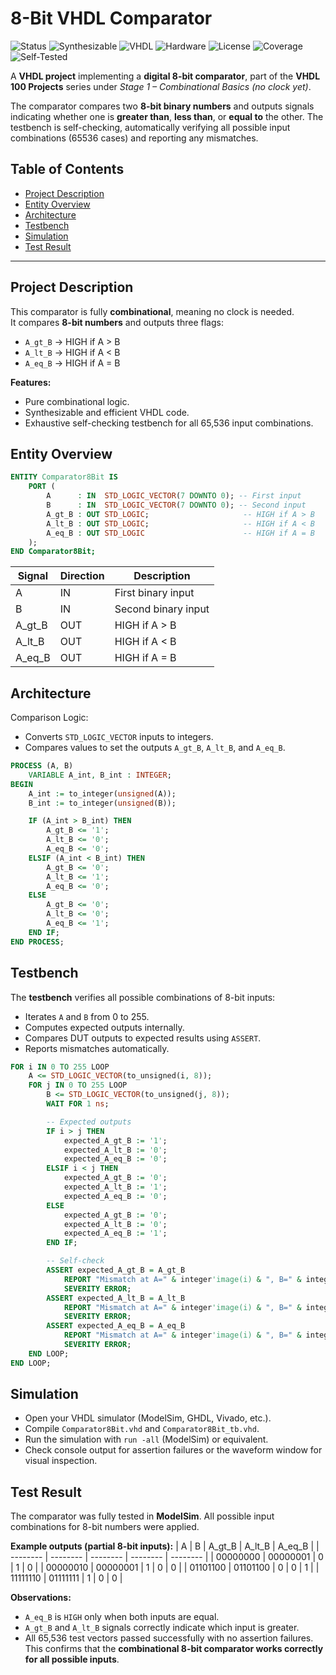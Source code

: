 # 8-Bit VHDL Comparator
![Status](https://img.shields.io/badge/Status-Completed-brightgreen)
![Synthesizable](https://img.shields.io/badge/Synthesizable-Yes-brightgreen)
![VHDL](https://img.shields.io/badge/Language-VHDL-blue)
![Hardware](https://img.shields.io/badge/Technology-Hardware-blue)
![License](https://img.shields.io/badge/License-MIT-green)
![Coverage](https://img.shields.io/badge/Coverage-100%25-brightgreen)
![Self-Tested](https://img.shields.io/badge/Testbench%20Self%20Checking-Yes-red)

A **VHDL project** implementing a **digital 8-bit comparator**, part of the **VHDL 100 Projects** series under *Stage 1 – Combinational Basics (no clock yet)*.  

The comparator compares two **8-bit binary numbers** and outputs signals indicating whether one is **greater than**, **less than**, or
**equal to** the other. The testbench is self-checking, automatically verifying all possible input combinations (65536 cases) and reporting any mismatches.


## Table of Contents
- [Project Description](#project-description)  
- [Entity Overview](#entity-overview)  
- [Architecture](#architecture)  
- [Testbench](#testbench)  
- [Simulation](#simulation)  
- [Test Result](#test-result)  

---

## Project Description

This comparator is fully **combinational**, meaning no clock is needed.  
It compares **8-bit numbers** and outputs three flags:

  - `A_gt_B` → HIGH if A > B  
  - `A_lt_B` → HIGH if A < B  
  - `A_eq_B` → HIGH if A = B  

**Features:**  
  - Pure combinational logic.  
  - Synthesizable and efficient VHDL code.  
  - Exhaustive self-checking testbench for all 65,536 input combinations.  



## Entity Overview

```vhdl
ENTITY Comparator8Bit IS
    PORT (
        A      : IN  STD_LOGIC_VECTOR(7 DOWNTO 0); -- First input
        B      : IN  STD_LOGIC_VECTOR(7 DOWNTO 0); -- Second input
        A_gt_B : OUT STD_LOGIC;                     -- HIGH if A > B
        A_lt_B : OUT STD_LOGIC;                     -- HIGH if A < B
        A_eq_B : OUT STD_LOGIC                      -- HIGH if A = B
    );
END Comparator8Bit;
```
| Signal   | Direction | Description         |
| -------- | --------- | ------------------- |
| A        | IN        | First binary input  |
| B        | IN        | Second binary input |
| A\_gt\_B | OUT       | HIGH if A > B       |
| A\_lt\_B | OUT       | HIGH if A < B       |
| A\_eq\_B | OUT       | HIGH if A = B       |

## Architecture
Comparison Logic:

  - Converts `STD_LOGIC_VECTOR` inputs to integers.
  - Compares values to set the outputs `A_gt_B`, `A_lt_B`, and `A_eq_B`.

```vhdl
PROCESS (A, B)
    VARIABLE A_int, B_int : INTEGER;
BEGIN
    A_int := to_integer(unsigned(A));
    B_int := to_integer(unsigned(B));

    IF (A_int > B_int) THEN
        A_gt_B <= '1';
        A_lt_B <= '0';
        A_eq_B <= '0';
    ELSIF (A_int < B_int) THEN
        A_gt_B <= '0';
        A_lt_B <= '1';
        A_eq_B <= '0';
    ELSE
        A_gt_B <= '0';
        A_lt_B <= '0';
        A_eq_B <= '1';
    END IF;
END PROCESS;
```

## Testbench

The **testbench** verifies all possible combinations of 8-bit inputs:
  - Iterates `A` and `B` from 0 to 255.
  - Computes expected outputs internally.
  - Compares DUT outputs to expected results using `ASSERT`.
  - Reports mismatches automatically.

```vhdl
FOR i IN 0 TO 255 LOOP
    A <= STD_LOGIC_VECTOR(to_unsigned(i, 8));
    FOR j IN 0 TO 255 LOOP
        B <= STD_LOGIC_VECTOR(to_unsigned(j, 8));
        WAIT FOR 1 ns;

        -- Expected outputs
        IF i > j THEN
            expected_A_gt_B := '1';
            expected_A_lt_B := '0';
            expected_A_eq_B := '0';
        ELSIF i < j THEN
            expected_A_gt_B := '0';
            expected_A_lt_B := '1';
            expected_A_eq_B := '0';
        ELSE
            expected_A_gt_B := '0';
            expected_A_lt_B := '0';
            expected_A_eq_B := '1';
        END IF;

        -- Self-check
        ASSERT expected_A_gt_B = A_gt_B
            REPORT "Mismatch at A=" & integer'image(i) & ", B=" & integer'image(j) & " : A_gt_B incorrect"
            SEVERITY ERROR;
        ASSERT expected_A_lt_B = A_lt_B
            REPORT "Mismatch at A=" & integer'image(i) & ", B=" & integer'image(j) & " : A_lt_B incorrect"
            SEVERITY ERROR;
        ASSERT expected_A_eq_B = A_eq_B
            REPORT "Mismatch at A=" & integer'image(i) & ", B=" & integer'image(j) & " : A_eq_B incorrect"
            SEVERITY ERROR;
    END LOOP;
END LOOP;
```

## Simulation

  - Open your VHDL simulator (ModelSim, GHDL, Vivado, etc.).
  - Compile `Comparator8Bit.vhd` and `Comparator8Bit_tb.vhd`.
  - Run the simulation with `run -all` (ModelSim) or equivalent.
  - Check console output for assertion failures or the waveform window for visual inspection.

## Test Result

The comparator was fully tested in **ModelSim**. All possible input combinations for 8-bit numbers were applied.

**Example outputs (partial 8-bit inputs):**
| A        | B        | A\_gt\_B | A\_lt\_B | A\_eq\_B |
| -------- | -------- | -------- | -------- | -------- |
| 00000000 | 00000001 | 0        | 1        | 0        |
| 00000010 | 00000001 | 1        | 0        | 0        |
| 01101100 | 01101100 | 0        | 0        | 1        |
| 11111110 | 01111111 | 1        | 0        | 0        |

**Observations:**
  - `A_eq_B` is `HIGH` only when both inputs are equal.
  - `A_gt_B` and `A_lt_B` signals correctly indicate which input is greater.
  - All 65,536 test vectors passed successfully with no assertion failures.
This confirms that the **combinational 8-bit comparator works correctly for all possible inputs**.

